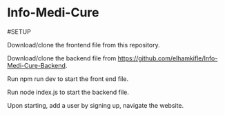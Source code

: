 ﻿# Info-Medi-Cure

#SETUP


Download/clone the frontend file from this repository.

Download/clone the backend file from https://github.com/elhamkifle/Info-Medi-Cure-Backend.

Run npm run dev to start the front end file.

Run node index.js to start the backend file.

Upon starting, add a user by signing up, navigate the website.



